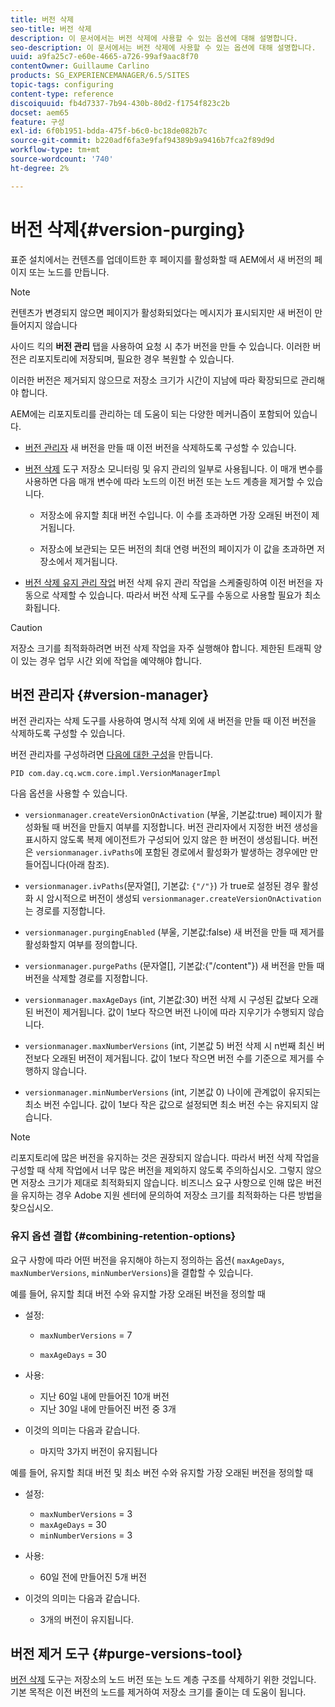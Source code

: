 ```yaml
---
title: 버전 삭제
seo-title: 버전 삭제
description: 이 문서에서는 버전 삭제에 사용할 수 있는 옵션에 대해 설명합니다.
seo-description: 이 문서에서는 버전 삭제에 사용할 수 있는 옵션에 대해 설명합니다.
uuid: a9fa25c7-e60e-4665-a726-99af9aac8f70
contentOwner: Guillaume Carlino
products: SG_EXPERIENCEMANAGER/6.5/SITES
topic-tags: configuring
content-type: reference
discoiquuid: fb4d7337-7b94-430b-80d2-f1754f823c2b
docset: aem65
feature: 구성
exl-id: 6f0b1951-bdda-475f-b6c0-bc18de082b7c
source-git-commit: b220adf6fa3e9faf94389b9a9416b7fca2f89d9d
workflow-type: tm+mt
source-wordcount: '740'
ht-degree: 2%

---
```


# 버전 삭제{#version-purging}

표준 설치에서는 컨텐츠를 업데이트한 후 페이지를 활성화할 때 AEM에서 새 버전의 페이지 또는 노드를 만듭니다.

>[!NOTE]
>
>컨텐츠가 변경되지 않으면 페이지가 활성화되었다는 메시지가 표시되지만 새 버전이 만들어지지 않습니다

사이드 킥의 **버전 관리** 탭을 사용하여 요청 시 추가 버전을 만들 수 있습니다. 이러한 버전은 리포지토리에 저장되며, 필요한 경우 복원할 수 있습니다.

이러한 버전은 제거되지 않으므로 저장소 크기가 시간이 지남에 따라 확장되므로 관리해야 합니다.

AEM에는 리포지토리를 관리하는 데 도움이 되는 다양한 메커니즘이 포함되어 있습니다.

* [버전 관리자](#version-manager)
새 버전을 만들 때 이전 버전을 삭제하도록 구성할 수 있습니다.

* [버전 삭제](/help/sites-deploying/monitoring-and-maintaining.md#purgeversionstool) 도구
저장소 모니터링 및 유지 관리의 일부로 사용됩니다.
이 매개 변수를 사용하면 다음 매개 변수에 따라 노드의 이전 버전 또는 노드 계층을 제거할 수 있습니다.

   * 저장소에 유지할 최대 버전 수입니다.
이 수를 초과하면 가장 오래된 버전이 제거됩니다.

   * 저장소에 보관되는 모든 버전의 최대 연령
버전의 페이지가 이 값을 초과하면 저장소에서 제거됩니다.

* [버전 삭제 유지 관리 작업](/help/sites-administering/operations-dashboard.md#automated-maintenance-tasks) 버전 삭제 유지 관리 작업을 스케줄링하여 이전 버전을 자동으로 삭제할 수 있습니다. 따라서 버전 삭제 도구를 수동으로 사용할 필요가 최소화됩니다.

>[!CAUTION]
>
>저장소 크기를 최적화하려면 버전 삭제 작업을 자주 실행해야 합니다. 제한된 트래픽 양이 있는 경우 업무 시간 외에 작업을 예약해야 합니다.

## 버전 관리자 {#version-manager}

버전 관리자는 삭제 도구를 사용하여 명시적 삭제 외에 새 버전을 만들 때 이전 버전을 삭제하도록 구성할 수 있습니다.

버전 관리자를 구성하려면 [다음에 대한 구성](/help/sites-deploying/configuring-osgi.md)을 만듭니다.

`PID com.day.cq.wcm.core.impl.VersionManagerImpl`

다음 옵션을 사용할 수 있습니다.

* `versionmanager.createVersionOnActivation` (부울, 기본값:true) 페이지가 활성화될 때 버전을 만들지 여부를 지정합니다.
버전 관리자에서 지정한 버전 생성을 표시하지 않도록 복제 에이전트가 구성되어 있지 않은 한 버전이 생성됩니다.
버전은 `versionmanager.ivPaths`에 포함된 경로에서 활성화가 발생하는 경우에만 만들어집니다(아래 참조).

* `versionmanager.ivPaths`(문자열[], 기본값: `{"/"}`) 가 true로 설정된 경우 활성화 시 암시적으로 버전이 생성되 `versionmanager.createVersionOnActivation` 는 경로를 지정합니다.

* `versionmanager.purgingEnabled` (부울, 기본값:false) 새 버전을 만들 때 제거를 활성화할지 여부를 정의합니다.

* `versionmanager.purgePaths` (문자열[], 기본값:{&quot;/content&quot;}) 새 버전을 만들 때 버전을 삭제할 경로를 지정합니다.

* `versionmanager.maxAgeDays` (int, 기본값:30) 버전 삭제 시 구성된 값보다 오래된 버전이 제거됩니다. 값이 1보다 작으면 버전 나이에 따라 지우기가 수행되지 않습니다.

* `versionmanager.maxNumberVersions` (int, 기본값 5) 버전 삭제 시 n번째 최신 버전보다 오래된 버전이 제거됩니다. 값이 1보다 작으면 버전 수를 기준으로 제거를 수행하지 않습니다.

* `versionmanager.minNumberVersions` (int, 기본값 0) 나이에 관계없이 유지되는 최소 버전 수입니다. 값이 1보다 작은 값으로 설정되면 최소 버전 수는 유지되지 않습니다.

>[!NOTE]
>
>리포지토리에 많은 버전을 유지하는 것은 권장되지 않습니다. 따라서 버전 삭제 작업을 구성할 때 삭제 작업에서 너무 많은 버전을 제외하지 않도록 주의하십시오. 그렇지 않으면 저장소 크기가 제대로 최적화되지 않습니다. 비즈니스 요구 사항으로 인해 많은 버전을 유지하는 경우 Adobe 지원 센터에 문의하여 저장소 크기를 최적화하는 다른 방법을 찾으십시오.

### 유지 옵션 결합 {#combining-retention-options}

요구 사항에 따라 어떤 버전을 유지해야 하는지 정의하는 옵션( `maxAgeDays`, `maxNumberVersions`, `minNumberVersions`)을 결합할 수 있습니다.

예를 들어, 유지할 최대 버전 수와 유지할 가장 오래된 버전을 정의할 때

* 설정:

   * `maxNumberVersions` = 7

   * `maxAgeDays` = 30

* 사용:

   * 지난 60일 내에 만들어진 10개 버전
   * 지난 30일 내에 만들어진 버전 중 3개

* 이것의 의미는 다음과 같습니다.

   * 마지막 3가지 버전이 유지됩니다

예를 들어, 유지할 최대 버전 및 최소 버전 수와 유지할 가장 오래된 버전을 정의할 때

* 설정:

   * `maxNumberVersions` = 3
   * `maxAgeDays` = 30
   * `minNumberVersions` = 3

* 사용:

   * 60일 전에 만들어진 5개 버전

* 이것의 의미는 다음과 같습니다.

   * 3개의 버전이 유지됩니다.

## 버전 제거 도구 {#purge-versions-tool}

[버전 삭제](/help/sites-deploying/monitoring-and-maintaining.md#purgeversionstool) 도구는 저장소의 노드 버전 또는 노드 계층 구조를 삭제하기 위한 것입니다. 기본 목적은 이전 버전의 노드를 제거하여 저장소 크기를 줄이는 데 도움이 됩니다.
